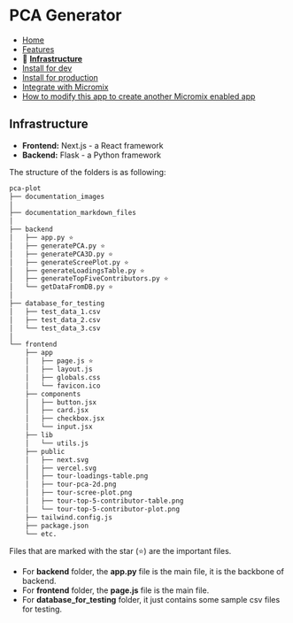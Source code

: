 # PCA Generator

- [Home](/README.md)
- [Features](features.md)
- 🌟 **[Infrastructure](infrastructure.md)**
- [Install for dev](install_for_dev.md)
- [Install for production](install_for_production.md)
- [Integrate with Micromix](integrate_with_micromix.md)
- [How to modify this app to create another Micromix enabled app](how_to_modify_this_app_to_create_another_micromix_enabled_app.md)

## Infrastructure

- **Frontend:** Next.js - a React framework
- **Backend:** Flask - a Python framework

The structure of the folders is as following:

```bash
pca-plot
├── documentation_images
│
├── documentation_markdown_files
│
├── backend
│   ├── app.py ⭐
│   ├── generatePCA.py ⭐
│   ├── generatePCA3D.py ⭐
│   ├── generateScreePlot.py ⭐
│   ├── generateLoadingsTable.py ⭐
│   ├── generateTopFiveContributors.py ⭐
│   └── getDataFromDB.py ⭐
│
├── database_for_testing
│   ├── test_data_1.csv
│   ├── test_data_2.csv
│   └── test_data_3.csv
│
└── frontend
    ├── app
    │   ├── page.js ⭐
    │   ├── layout.js
    │   ├── globals.css
    │   └── favicon.ico
    ├── components
    │   ├── button.jsx
    │   ├── card.jsx
    │   ├── checkbox.jsx
    │   └── input.jsx
    ├── lib
    │   └── utils.js
    ├── public
    │   ├── next.svg
    │   ├── vercel.svg
    │   ├── tour-loadings-table.png
    │   ├── tour-pca-2d.png
    │   ├── tour-scree-plot.png
    │   ├── tour-top-5-contributor-table.png
    │   └── tour-top-5-contributor-plot.png
    ├── tailwind.config.js
    ├── package.json
    └── etc.
```

Files that are marked with the star (⭐) are the important files.

- For **backend** folder, the **app.py** file is the main file, it is the backbone of backend.
- For **frontend** folder, the **page.js** file is the main file.
- For **database_for_testing** folder, it just contains some sample csv files for testing.
